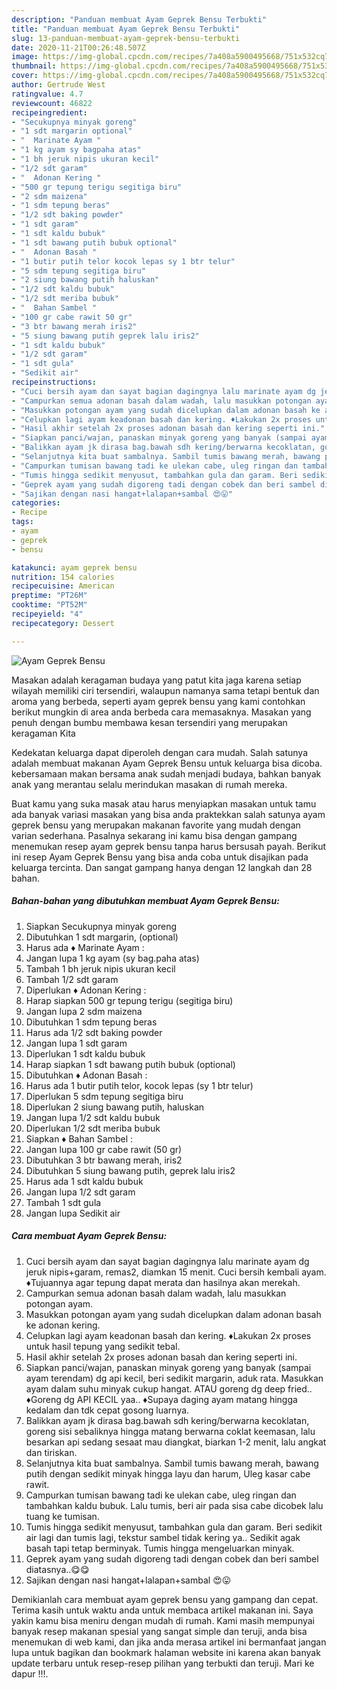 ```yaml
---
description: "Panduan membuat Ayam Geprek Bensu Terbukti"
title: "Panduan membuat Ayam Geprek Bensu Terbukti"
slug: 13-panduan-membuat-ayam-geprek-bensu-terbukti
date: 2020-11-21T00:26:48.507Z
image: https://img-global.cpcdn.com/recipes/7a408a5900495668/751x532cq70/ayam-geprek-bensu-foto-resep-utama.jpg
thumbnail: https://img-global.cpcdn.com/recipes/7a408a5900495668/751x532cq70/ayam-geprek-bensu-foto-resep-utama.jpg
cover: https://img-global.cpcdn.com/recipes/7a408a5900495668/751x532cq70/ayam-geprek-bensu-foto-resep-utama.jpg
author: Gertrude West
ratingvalue: 4.7
reviewcount: 46822
recipeingredient:
- "Secukupnya minyak goreng"
- "1 sdt margarin optional"
- "  Marinate Ayam "
- "1 kg ayam sy bagpaha atas"
- "1 bh jeruk nipis ukuran kecil"
- "1/2 sdt garam"
- "  Adonan Kering "
- "500 gr tepung terigu segitiga biru"
- "2 sdm maizena"
- "1 sdm tepung beras"
- "1/2 sdt baking powder"
- "1 sdt garam"
- "1 sdt kaldu bubuk"
- "1 sdt bawang putih bubuk optional"
- "  Adonan Basah "
- "1 butir putih telor kocok lepas sy 1 btr telur"
- "5 sdm tepung segitiga biru"
- "2 siung bawang putih haluskan"
- "1/2 sdt kaldu bubuk"
- "1/2 sdt meriba bubuk"
- "  Bahan Sambel "
- "100 gr cabe rawit 50 gr"
- "3 btr bawang merah iris2"
- "5 siung bawang putih geprek lalu iris2"
- "1 sdt kaldu bubuk"
- "1/2 sdt garam"
- "1 sdt gula"
- "Sedikit air"
recipeinstructions:
- "Cuci bersih ayam dan sayat bagian dagingnya lalu marinate ayam dg jeruk nipis+garam, remas2, diamkan 15 menit. Cuci bersih kembali ayam. ♦Tujuannya agar tepung dapat merata dan hasilnya akan merekah."
- "Campurkan semua adonan basah dalam wadah, lalu masukkan potongan ayam."
- "Masukkan potongan ayam yang sudah dicelupkan dalam adonan basah ke adonan kering."
- "Celupkan lagi ayam keadonan basah dan kering. ♦Lakukan 2x proses untuk hasil tepung yang sedikit tebal."
- "Hasil akhir setelah 2x proses adonan basah dan kering seperti ini."
- "Siapkan panci/wajan, panaskan minyak goreng yang banyak (sampai ayam terendam) dg api kecil, beri sedikit margarin, aduk rata. Masukkan ayam dalam suhu minyak cukup hangat. ATAU goreng dg deep fried.. ♦Goreng dg API KECIL yaa.. ♦Supaya daging ayam matang hingga kedalam dan tdk cepat gosong luarnya."
- "Balikkan ayam jk dirasa bag.bawah sdh kering/berwarna kecoklatan, goreng sisi sebaliknya hingga matang berwarna coklat keemasan, lalu besarkan api sedang sesaat mau diangkat, biarkan 1-2 menit, lalu angkat dan tiriskan."
- "Selanjutnya kita buat sambalnya. Sambil tumis bawang merah, bawang putih dengan sedikit minyak hingga layu dan harum, Uleg kasar cabe rawit."
- "Campurkan tumisan bawang tadi ke ulekan cabe, uleg ringan dan tambahkan kaldu bubuk. Lalu tumis, beri air pada sisa cabe dicobek lalu tuang ke tumisan."
- "Tumis hingga sedikit menyusut, tambahkan gula dan garam. Beri sedikit air lagi dan tumis lagi, tekstur sambel tidak kering ya.. Sedikit agak basah tapi tetap berminyak. Tumis hingga mengeluarkan minyak."
- "Geprek ayam yang sudah digoreng tadi dengan cobek dan beri sambel diatasnya..😋😋"
- "Sajikan dengan nasi hangat+lalapan+sambal 😍😛"
categories:
- Recipe
tags:
- ayam
- geprek
- bensu

katakunci: ayam geprek bensu 
nutrition: 154 calories
recipecuisine: American
preptime: "PT26M"
cooktime: "PT52M"
recipeyield: "4"
recipecategory: Dessert

---
```



![Ayam Geprek Bensu](https://img-global.cpcdn.com/recipes/7a408a5900495668/751x532cq70/ayam-geprek-bensu-foto-resep-utama.jpg)

Masakan adalah keragaman budaya yang patut kita jaga karena setiap wilayah memiliki ciri tersendiri, walaupun namanya sama tetapi bentuk dan aroma yang berbeda, seperti ayam geprek bensu yang kami contohkan berikut mungkin di area anda berbeda cara memasaknya. Masakan yang penuh dengan bumbu membawa kesan tersendiri yang merupakan keragaman Kita

Kedekatan keluarga dapat diperoleh dengan cara mudah. Salah satunya adalah membuat makanan Ayam Geprek Bensu untuk keluarga bisa dicoba. kebersamaan makan bersama anak sudah menjadi budaya, bahkan banyak anak yang merantau selalu merindukan masakan di rumah mereka.



Buat kamu yang suka masak atau harus menyiapkan masakan untuk tamu ada banyak variasi masakan yang bisa anda praktekkan salah satunya ayam geprek bensu yang merupakan makanan favorite yang mudah dengan varian sederhana. Pasalnya sekarang ini kamu bisa dengan gampang menemukan resep ayam geprek bensu tanpa harus bersusah payah.
Berikut ini resep Ayam Geprek Bensu yang bisa anda coba untuk disajikan pada keluarga tercinta. Dan sangat gampang hanya dengan 12 langkah dan 28 bahan.


<!--inarticleads1-->

##### Bahan-bahan yang dibutuhkan membuat Ayam Geprek Bensu:

1. Siapkan Secukupnya minyak goreng
1. Dibutuhkan 1 sdt margarin, (optional)
1. Harus ada  ♦ Marinate Ayam :
1. Jangan lupa 1 kg ayam (sy bag.paha atas)
1. Tambah 1 bh jeruk nipis ukuran kecil
1. Tambah 1/2 sdt garam
1. Diperlukan  ♦ Adonan Kering :
1. Harap siapkan 500 gr tepung terigu (segitiga biru)
1. Jangan lupa 2 sdm maizena
1. Dibutuhkan 1 sdm tepung beras
1. Harus ada 1/2 sdt baking powder
1. Jangan lupa 1 sdt garam
1. Diperlukan 1 sdt kaldu bubuk
1. Harap siapkan 1 sdt bawang putih bubuk (optional)
1. Dibutuhkan  ♦ Adonan Basah :
1. Harus ada 1 butir putih telor, kocok lepas (sy 1 btr telur)
1. Diperlukan 5 sdm tepung segitiga biru
1. Diperlukan 2 siung bawang putih, haluskan
1. Jangan lupa 1/2 sdt kaldu bubuk
1. Diperlukan 1/2 sdt meriba bubuk
1. Siapkan  ♦ Bahan Sambel :
1. Jangan lupa 100 gr cabe rawit (50 gr)
1. Dibutuhkan 3 btr bawang merah, iris2
1. Dibutuhkan 5 siung bawang putih, geprek lalu iris2
1. Harus ada 1 sdt kaldu bubuk
1. Jangan lupa 1/2 sdt garam
1. Tambah 1 sdt gula
1. Jangan lupa Sedikit air




<!--inarticleads2-->

##### Cara membuat  Ayam Geprek Bensu:

1. Cuci bersih ayam dan sayat bagian dagingnya lalu marinate ayam dg jeruk nipis+garam, remas2, diamkan 15 menit. Cuci bersih kembali ayam. ♦Tujuannya agar tepung dapat merata dan hasilnya akan merekah.
1. Campurkan semua adonan basah dalam wadah, lalu masukkan potongan ayam.
1. Masukkan potongan ayam yang sudah dicelupkan dalam adonan basah ke adonan kering.
1. Celupkan lagi ayam keadonan basah dan kering. ♦Lakukan 2x proses untuk hasil tepung yang sedikit tebal.
1. Hasil akhir setelah 2x proses adonan basah dan kering seperti ini.
1. Siapkan panci/wajan, panaskan minyak goreng yang banyak (sampai ayam terendam) dg api kecil, beri sedikit margarin, aduk rata. Masukkan ayam dalam suhu minyak cukup hangat. ATAU goreng dg deep fried.. ♦Goreng dg API KECIL yaa.. ♦Supaya daging ayam matang hingga kedalam dan tdk cepat gosong luarnya.
1. Balikkan ayam jk dirasa bag.bawah sdh kering/berwarna kecoklatan, goreng sisi sebaliknya hingga matang berwarna coklat keemasan, lalu besarkan api sedang sesaat mau diangkat, biarkan 1-2 menit, lalu angkat dan tiriskan.
1. Selanjutnya kita buat sambalnya. Sambil tumis bawang merah, bawang putih dengan sedikit minyak hingga layu dan harum, Uleg kasar cabe rawit.
1. Campurkan tumisan bawang tadi ke ulekan cabe, uleg ringan dan tambahkan kaldu bubuk. Lalu tumis, beri air pada sisa cabe dicobek lalu tuang ke tumisan.
1. Tumis hingga sedikit menyusut, tambahkan gula dan garam. Beri sedikit air lagi dan tumis lagi, tekstur sambel tidak kering ya.. Sedikit agak basah tapi tetap berminyak. Tumis hingga mengeluarkan minyak.
1. Geprek ayam yang sudah digoreng tadi dengan cobek dan beri sambel diatasnya..😋😋
1. Sajikan dengan nasi hangat+lalapan+sambal 😍😛




Demikianlah cara membuat ayam geprek bensu yang gampang dan cepat. Terima kasih untuk waktu anda untuk membaca artikel makanan ini. Saya yakin kamu bisa meniru dengan mudah di rumah. Kami masih mempunyai banyak resep makanan spesial yang sangat simple dan teruji, anda bisa menemukan di web kami, dan jika anda merasa artikel ini bermanfaat jangan lupa untuk bagikan dan bookmark halaman website ini karena akan banyak update terbaru untuk resep-resep pilihan yang terbukti dan teruji. Mari ke dapur !!!. 
